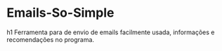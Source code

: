 # Emails-So-Simple
h1 Ferramenta para de envio de emails facilmente usada, informações e recomendações no programa.
